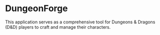 # DungeonForge
This application serves as a comprehensive tool for Dungeons &amp; Dragons (D&amp;D) players to craft and manage their characters.
